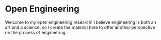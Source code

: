 # Open Engineering

Welcome to my open engineering research! I believe engineering is both an art and a science, so I create the material here to offer another perspective on the process of engineering.
